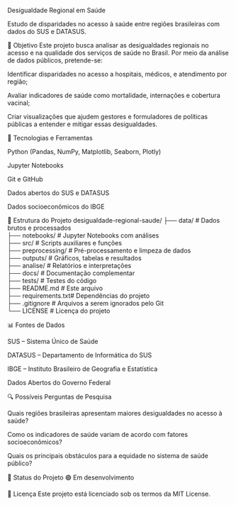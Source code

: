 Desigualdade Regional em Saúde

Estudo de disparidades no acesso à saúde entre regiões brasileiras com dados do SUS e DATASUS.

🎯 Objetivo
Este projeto busca analisar as desigualdades regionais no acesso e na qualidade dos serviços de saúde no Brasil. Por meio da análise de dados públicos, pretende-se:

Identificar disparidades no acesso a hospitais, médicos, e atendimento por região;

Avaliar indicadores de saúde como mortalidade, internações e cobertura vacinal;

Criar visualizações que ajudem gestores e formuladores de políticas públicas a entender e mitigar essas desigualdades.

🧰 Tecnologias e Ferramentas

Python (Pandas, NumPy, Matplotlib, Seaborn, Plotly)

Jupyter Notebooks

Git e GitHub

Dados abertos do SUS e DATASUS

Dados socioeconômicos do IBGE

📁 Estrutura do Projeto
desigualdade-regional-saude/
├── data/           # Dados brutos e processados  
├── notebooks/      # Jupyter Notebooks com análises  
├── src/            # Scripts auxiliares e funções  
├── preprocessing/  # Pré-processamento e limpeza de dados  
├── outputs/        # Gráficos, tabelas e resultados  
├── analise/        # Relatórios e interpretações  
├── docs/           # Documentação complementar  
├── tests/          # Testes do código  
├── README.md       # Este arquivo  
├── requirements.txt# Dependências do projeto  
├── .gitignore      # Arquivos a serem ignorados pelo Git  
└── LICENSE         # Licença do projeto  

📊 Fontes de Dados

SUS – Sistema Único de Saúde

DATASUS – Departamento de Informática do SUS

IBGE – Instituto Brasileiro de Geografia e Estatística

Dados Abertos do Governo Federal

🔍 Possíveis Perguntas de Pesquisa

Quais regiões brasileiras apresentam maiores desigualdades no acesso à saúde?

Como os indicadores de saúde variam de acordo com fatores socioeconômicos?

Quais os principais obstáculos para a equidade no sistema de saúde público?

📌 Status do Projeto
🟢 Em desenvolvimento

📄 Licença
Este projeto está licenciado sob os termos da MIT License.

